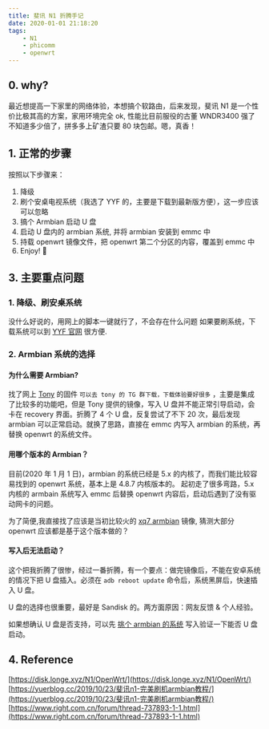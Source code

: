 ```yaml
---
title: 斐讯 N1 折腾手记
date: 2020-01-01 21:18:20
tags: 
    - N1
    - phicomm
    - openwrt
---
```


## 0. why?

最近想提高一下家里的网络体验，本想搞个软路由，后来发现，斐讯 N1 是一个性价比极其高的方案，家用环境完全 ok, 性能比目前服役的古董 WNDR3400 强了不知道多少倍了，拼多多上矿渣只要 80 块包邮。嗯，真香！

## 1. 正常的步骤

按照以下步骤来：  
1. 降级
2. 刷个安桌电视系统（我选了 YYF 的，主要是下载到最新版方便），这一步应该可以忽略
3. 搞个 Armbian 启动 U 盘
4. 启动 U 盘内的 armbian 系统, 并将 armbian 安装到 emmc 中
5. 持载 openwrt 镜像文件，把 openwrt 第二个分区的内容，覆盖到 emmc 中
6. Enjoy! 🎉

## 3. 主要重点问题

### 1. 降级、刷安桌系统
没什么好说的，用网上的脚本一键就行了，不会存在什么问题
如果要刷系统，下载系统可以到 [YYF 官网](http://www.yyfrom.com/cms/yyfrom/product/2019-11-29/164.html) 很方便.

### 2. Armbian 系统的选择

#### 为什么需要 Armbian?

找了网上 [Tony](https://www.youtube.com/channel/UCA3gvWwB9OvQEHuX8BOIazg) 的固件 `可以去 tony 的 TG 群下载，下载体验要好很多` ，主要是集成了比较多的功能吧，但是 Tony 提供的镜像，写入 U 盘并不能正常引导启动，会卡在 recovery 界面。折腾了 4 个 U 盘，反复尝试了不下 20 次，最后发现 armbian 可以正常启动。就换了思路，直接在 emmc 内写入 armbian 的系统，再替换 openwrt 的系统文件。

#### 用哪个版本的 Armbian？

目前(2020 年 1 月 1 日)，armbian 的系统已经是 5.x 的内核了，而我们能比较容易找到的 openwrt 系统，基本上是 4.8.7 内核版本的。
起初走了很多弯路，5.x 内核的 armbain 系统写入 emmc 后替换 openwrt 内容后，启动后遇到了没有驱动网卡的问题。

为了简便,我直接找了应该是当初比较火的 [xq7 armbian](https://www.right.com.cn/forum/thread-394823-1-1.html) 镜像, 猜测大部分 openwrt 应该都是基于这个版本做的？

#### 写入后无法启动？

这个把我折腾了很惨，经过一番折腾，有一个要点：做完镜像后，不能在安卓系统的情况下把 U 盘插入。必须在 `adb reboot update` 命令后，系统黑屏后，快速插入 U 盘。

U 盘的选择也很重要，最好是 Sandisk 的。两方面原因：网友反馈 & 个人经验。

如果想确认 U 盘是否支持，可以先 [挑个 armbian 的系统](https://disk.yandex.ru/d/pHxaRAs-tZiei) 写入验证一下能否 U 盘启动。

## 4. Reference
[https://disk.longe.xyz/N1/OpenWrt/](https://disk.longe.xyz/N1/OpenWrt/)
[https://yuerblog.cc/2019/10/23/斐讯n1-完美刷机armbian教程/](https://yuerblog.cc/2019/10/23/斐讯n1-完美刷机armbian教程/)
[https://www.right.com.cn/forum/thread-737893-1-1.html](https://www.right.com.cn/forum/thread-737893-1-1.html)






